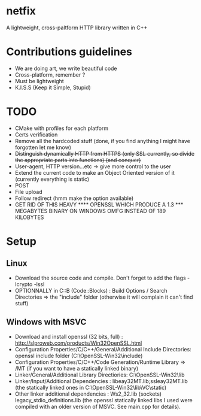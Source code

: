 # netfix

A lightweight, cross-paltform HTTP library written in C++

# Contributions guidelines
* We are doing art, we write beautiful code
* Cross-platform, remember ?
* Must be lightweight
* K.I.S.S (Keep it Simple, Stupid)

# TODO
* CMake with profiles for each platform
* Certs verification
* Remove all the hardcoded stuff (done, if you find anything I might have forgotten let me know)
* ~~Distinguish dynamically HTTP from HTTPS (only SSL currently, so divide the appropriate parts into functions) (and conquer)~~
* User-agent, HTTP version...etc -> give more control to the user
* Extend the current code to make an Object Oriented version of it (currently everything is static)
* POST
* File upload
* Follow redirect (hmm make the option available)
* GET RID OF THIS HEAVY **** OPENSSL WHICH PRODUCE A 1.3 *** MEGABYTES BINARY ON WINDOWS OMFG INSTEAD OF 189 KILOBYTES

# Setup

## Linux

* Download the source code and compile. Don't forget to add the flags -lcrypto -lssl
* OPTIONNALLY in C::B (Code::Blocks) : Build Options / Search Directories => the "include" folder (otherwise it will complain it can't find stuff)

## Windows with MSVC

* Download and install openssl (32 bits, full) : http://slproweb.com/products/Win32OpenSSL.html
* Configuration Properties/C/C++/General/Additional Include Directories: openssl include folder (C:\OpenSSL-Win32\include)
* Configuration Properties/C/C++/Code Generation/Runtime Library => /MT (if you want to have a statically linked binary)
* Linker/General/Additional Library Directiories: C:\OpenSSL-Win32\lib
* Linker/Input/Additional Dependencies : libeay32MT.lib;ssleay32MT.lib (the statically linked ones in C:\OpenSSL-Win32\lib\VC\static)
* Other linker additional dependencies : Ws2_32.lib (sockets) legacy_stdio_definitions.lib (the openssl statically linked libs I used were compiled with an older version of MSVC. See main.cpp for details).
